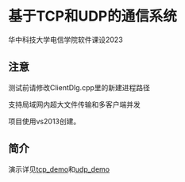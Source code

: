# 基于TCP和UDP的通信系统
华中科技大学电信学院软件课设2023 
## 注意
测试前请修改ClientDlg.cpp里的新建进程路径

支持局域网内超大文件传输和多客户端并发

项目使用vs2013创建。

## 简介
演示详见[tcp_demo](https://drive.google.com/file/d/199dKK0LzDCos3XdlcnD0pNXf7IsdrOWC/view?usp=drive_link)和[udp_demo](https://drive.google.com/file/d/16nn-CufhnBfhWW0sArJM7vKgpblGsaN0/view?usp=drive_link)
